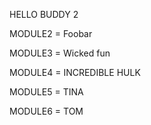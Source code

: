HELLO BUDDY 2

MODULE2 = Foobar

MODULE3 = Wicked fun

MODULE4 = INCREDIBLE HULK

MODULE5 = TINA

MODULE6 = TOM
